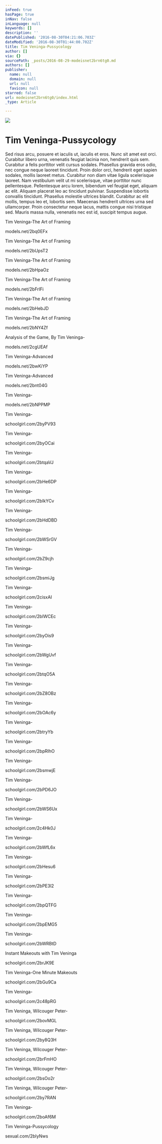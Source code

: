 ```yaml
---
inFeed: true
hasPage: true
inNav: false
inLanguage: null
keywords: []
description: ''
datePublished: '2016-08-30T04:21:06.703Z'
dateModified: '2016-08-30T01:44:00.702Z'
title: Tim Veninga-Pussycology
author: []
via: {}
sourcePath: _posts/2016-08-29-modeisnet2brn6tg0.md
authors: []
publisher:
  name: null
  domain: null
  url: null
  favicon: null
starred: false
url: modeisnet2brn6tg0/index.html
_type: Article

---
```

![](https://the-grid-user-content.s3-us-west-2.amazonaws.com/f48bcad3-d519-4042-92ba-743a90c64adc.jpg)

# Tim Veninga-Pussycology

Sed risus arcu, posuere et iaculis ut, iaculis et eros. Nunc sit amet est orci. Curabitur libero urna, venenatis feugiat lacinia non, hendrerit quis sem. Curabitur a felis porttitor velit cursus sodales. Phasellus gravida eros odio, nec congue neque laoreet tincidunt. Proin dolor orci, hendrerit eget sapien sodales, mollis laoreet metus. Curabitur non diam vitae ligula scelerisque laoreet. Nam vestibulum velit ut mi scelerisque, vitae porttitor nunc pellentesque. Pellentesque arcu lorem, bibendum vel feugiat eget, aliquam ac elit. Aliquam placerat leo ac tincidunt pulvinar. Suspendisse lobortis convallis tincidunt. Phasellus molestie ultrices blandit. Curabitur ac elit mollis, tempus leo et, lobortis sem. Maecenas hendrerit ultrices urna sed ullamcorper. Proin consectetur neque lacus, mattis congue nisi tristique sed. Mauris massa nulla, venenatis nec est id, suscipit tempus augue.

Tim Veninga-The Art of Framing 

modeIs.net/2bq0EFx 

Tim Veninga-The Art of Framing 

modeIs.net/2bUpsT2 

Tim Veninga-The Art of Framing 

modeIs.net/2bHpaOz 

Tim Veninga-The Art of Framing 

modeIs.net/2bFrlFi 

Tim Veninga-The Art of Framing 

modeIs.net/2bHebJD 

Tim Veninga-The Art of Framing 

modeIs.net/2bNY4Zf 

Analysis of the Game, By Tim Veninga- 

modeIs.net/2cgUEAf 

Tim Veninga-Advanced 

modeIs.net/2bwKiYP 

Tim Veninga-Advanced 

modeIs.net/2bnt04G 

Tim Veninga- 

modeIs.net/2bNPPMP 

Tim Veninga- 

schooIgirl.com/2byPV93 

Tim Veninga- 

schooIgirl.com/2byOCai 

Tim Veninga- 

schooIgirl.com/2btqaVJ 

Tim Veninga- 

schooIgirl.com/2bHe6DP 

Tim Veninga- 

schooIgirl.com/2bIkYCv 

Tim Veninga- 

schooIgirl.com/2bHdDBD 

Tim Veninga- 

schooIgirl.com/2bWSrGV 

Tim Veninga- 

schooIgirl.com/2bZ9cjh 

Tim Veninga- 

schooIgirl.com/2bsmiJg 

Tim Veninga- 

schooIgirl.com/2cisxAI 

Tim Veninga- 

schooIgirl.com/2bIWCEc 

Tim Veninga- 

schooIgirl.com/2byOis9 

Tim Veninga- 

schooIgirl.com/2bWgUvf 

Tim Veninga- 

schooIgirl.com/2btqO5A 

Tim Veninga- 

schooIgirl.com/2bZ8OBz 

Tim Veninga- 

schooIgirl.com/2bOAc6y 

Tim Veninga- 

schooIgirl.com/2btryYb 

Tim Veninga-

schooIgirl.com/2bpRIhO 

Tim Veninga- 

schooIgirl.com/2bsmwjE 

Tim Veninga- 

schooIgirl.com/2bPD6JO 

Tim Veninga- 

schooIgirl.com/2bWS6Ux 

Tim Veninga- 

schooIgirl.com/2c4Hk0J 

Tim Veninga- 

schooIgirl.com/2bWfL6x 

Tim Veninga- 

schooIgirl.com/2bHesu6 

Tim Veninga- 

schooIgirl.com/2bPE3l2 

Tim Veninga- 

schooIgirl.com/2bpQTFG 

Tim Veninga- 

schooIgirl.com/2bpEMG5 

Tim Veninga- 

schooIgirl.com/2bWRBtD 

Instant Makeouts with Tim Veninga 

schooIgirl.com/2brJK9E 

Tim Veninga-One Minute Makeouts 

schooIgirl.com/2bGu9Ca 

Tim Veninga- 

schooIgirl.com/2c48pRG 

Tim Veninga, Wilcouger Peter- 

schooIgirl.com/2bovMGL 

Tim Veninga, Wilcouger Peter- 

schooIgirl.com/2by8Q3H 

Tim Veninga, Wilcouger Peter- 

schooIgirl.com/2brFmHO 

Tim Veninga, Wilcouger Peter- 

schooIgirl.com/2bsOo2r 

Tim Veninga, Wilcouger Peter- 

schooIgirl.com/2by7RAN 

Tim Veninga- 

schooIgirl.com/2boAf6M 

Tim Veninga-Pussycology 

sexuaI.com/2bIyNws